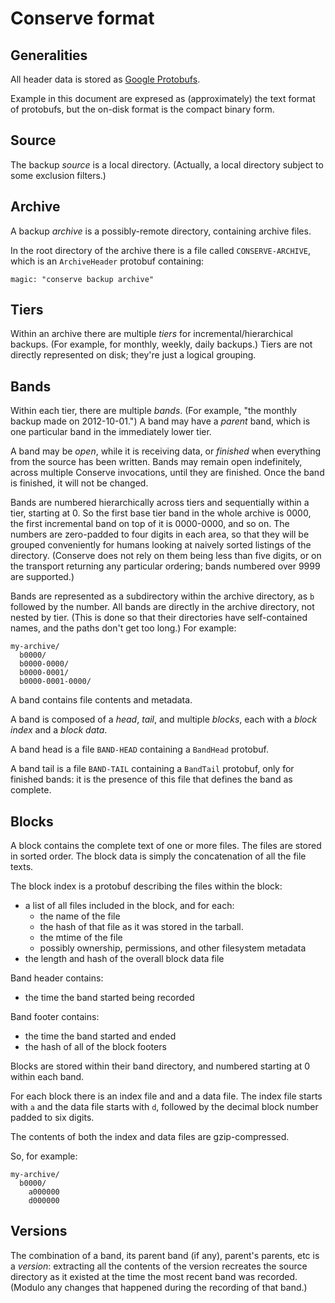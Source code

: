 Conserve format
===============

Generalities
------------

All header data is stored as [Google Protobufs][1].

Example in this document are expresed as (approximately) the text format of protobufs, but the on-disk format is the compact binary form.

Source
------

The backup *source* is a local directory.  (Actually, a local directory
subject to some exclusion filters.)

Archive
-------

A backup *archive* is a possibly-remote directory, containing archive
files.

In the root directory of the archive there is a file called `CONSERVE-ARCHIVE`,
which is an `ArchiveHeader` protobuf containing:

    magic: "conserve backup archive"

Tiers
-----

Within an archive there are multiple *tiers* for incremental/hierarchical
backups.  (For example, for monthly, weekly, daily backups.)  Tiers are not
directly represented on disk; they're just a logical grouping.

Bands
-----

Within each tier, there are multiple *bands*.  (For example, "the monthly
backup made on 2012-10-01.")  A band may have a *parent* band, which is one
particular band in the immediately lower tier.

A band may be *open*, while it is receiving data, or *finished* when
everything from the source has been written.  Bands may remain open
indefinitely, across multiple Conserve invocations, until they are finished.
Once the band is finished, it will not be changed.

Bands are numbered hierarchically across tiers and sequentially within
a tier, starting at 0.  So the first base tier band in the whole archive
is 0000, the first incremental band on top of it is 0000-0000,
and so on.  The numbers are zero-padded to four digits in each
area, so that they will be grouped conveniently for humans looking at
naively sorted listings of the directory.  (Conserve does not rely on them
being less than five digits, or on the transport returning any particular
ordering; bands numbered over 9999 are supported.)

Bands are represented as a subdirectory within the archive directory,
as `b` followed by the number.  All bands are directly in the
archive directory, not nested by tier.  (This is done so that their
directories have self-contained names, and the paths don't get too
long.)  For example:

    my-archive/
      b0000/
      b0000-0000/
      b0000-0001/
      b0000-0001-0000/

A band contains file contents and metadata.

A band is composed of a *head*, *tail*, and multiple *blocks*, each
with a *block index* and a *block data*.

A band head is a file `BAND-HEAD` containing a `BandHead` protobuf.

A band tail is a file `BAND-TAIL` containing a `BandTail` protobuf, only for
finished bands: it is the presence of this file that defines the band as
complete.


Blocks
------

A block contains the complete text of one or more files.  The files are
stored in sorted order.  The block data is simply the concatenation of
all the file texts.

The block index is a protobuf describing the files within the block:

 - a list of all files included in the block, and for each:
   - the name of the file
   - the hash of that file as it was stored in the tarball.
   - the mtime of the file
   - possibly ownership, permissions, and other filesystem metadata
 - the length and hash of the overall block data file

Band header contains:

 - the time the band started being recorded

Band footer contains:

 - the time the band started and ended
 - the hash of all of the block footers

Blocks are stored within their band directory, and numbered starting at 0 within
each band.

For each block there is an index file and and a data file. The index file
starts with `a` and the data file starts with `d`, followed by the decimal
block number padded to six digits.

The contents of both the index and data files are gzip-compressed.

So, for example:

    my-archive/
      b0000/
        a000000
        d000000


Versions
--------

The combination of a band, its parent band (if any), parent's parents, etc
is a *version*: extracting all the contents of the version recreates
the source directory as it existed at the time the most recent band
was recorded.  (Modulo any changes that happened during the recording
of that band.)

[1]: [https://code.google.com/p/protobuf/]